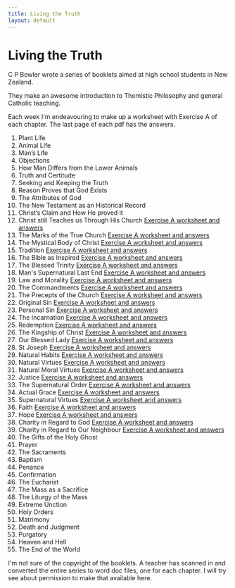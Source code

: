 ```yaml
---
title: Living the Truth
layout: default
---
```


Living the Truth
================

C P Bowler wrote a series of booklets aimed at high school students in New Zealand.

They make an awesome introduction to Thomistic Philosophy and general Catholic teaching.

Each week I'm endeavouring to make up a worksheet with Exercise A of each chapter.  The last page of each pdf has the answers.

1. Plant Life
2. Animal Life
3. Man’s Life
4. Objections
5. How Man Differs from the Lower Animals
6. Truth and Certitude
7. Seeking and Keeping the Truth
8. Reason Proves that God Exists
9. The Attributes of God
10. The New Testament as an Historical Record
11. Christ’s Claim and How He proved it
12. Christ still Teaches us Through His Church [Exercise A worksheet and answers](ch12exA.pdf)
13. The Marks of the True Church [Exercise A worksheet and answers](ch13exA.pdf)
14. The Mystical Body of Christ [Exercise A worksheet and answers](ch14exA.pdf)
15. Tradition [Exercise A worksheet and answers](ch15exA.pdf)
16. The Bible as Inspired [Exercise A worksheet and answers](ch16exA.pdf)
17. The Blessed Trinity [Exercise A worksheet and answers](ch17exA.pdf)  
18. Man's Supernatural Last End [Exercise A worksheet and answers](ch18exA.pdf) 
19. Law and Morality [Exercise A worksheet and answers](ch19exA.pdf)
20. The Commandments [Exercise A worksheet and answers](ch20exA.pdf)
21. The Precepts of the Church [Exercise A worksheet and answers](ch21exA.pdf)
22. Original Sin [Exercise A worksheet and answers](ch22exA.pdf)
23. Personal Sin [Exercise A worksheet and answers](ch23exA.pdf)
24. The Incarnation [Exercise A worksheet and answers](ch24exA.pdf) 
25. Redemption [Exercise A worksheet and answers](ch25exA.pdf)
26. The Kingship of Christ [Exercise A worksheet and answers](ch26exA.pdf)
27. Our Blessed Lady [Exercise A worksheet and answers](ch27exA.pdf)
28. St Joseph [Exercise A worksheet and answers](ch28exA.pdf)
29. Natural Habits [Exercise A worksheet and answers](ch29exA.pdf)
30. Natural Virtues [Exercise A worksheet and answers](ch30exA.pdf)
31. Natural Moral Virtues [Exercise A worksheet and answers](ch31exA.pdf)
32. Justice [Exercise A worksheet and answers](ch32exA.pdf)
33. The Supernatural Order [Exercise A worksheet and answers](ch33exA.pdf)
34. Actual Grace [Exercise A worksheet and answers](ch34exA.pdf)
35. Supernatural Virtues [Exercise A worksheet and answers](ch35exA.pdf)
36. Faith [Exercise A worksheet and answers](ch36exA.pdf)
37. Hope [Exercise A worksheet and answers](ch37exA.pdf)
38. Charity in Regard to God [Exercise A worksheet and answers](ch38exA.pdf)
39. Charity in Regard to Our Neighbour [Exercise A worksheet and answers](ch39exA.pdf)
40. The Gifts of the Holy Ghost
41. Prayer
42. The Sacraments
43. Baptism
44. Penance
45. Confirmation
46. The Eucharist
47. The Mass as a Sacrifice
48. The Liturgy of the Mass
49. Extreme Unction
50. Holy Orders
51. Matrimony
52. Death and Judgment
53. Purgatory
54. Heaven and Hell
55. The End of the World


I'm not sure of the copyright of the booklets.  A teacher has scanned in and converted the entire series to word doc files, one for each chapter.  I will try see about permission to make that available here.



